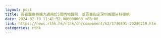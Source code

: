 ```yaml
---
layout: post
title: 長者醫療券擴大適用於5間內地醫院　並涵蓋指定深圳兩間牙科機構
date: 2024-02-19 11:41:52.000000000 +08:00
link: https://news.rthk.hk/rthk/ch/component/k2/1740891-20240219.htm
categories: rthk
---
```



